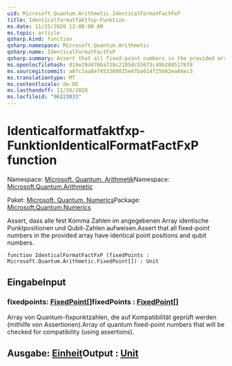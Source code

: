 ```yaml
---
uid: Microsoft.Quantum.Arithmetic.IdenticalFormatFactFxP
title: Identicalformatfaktfxp-Funktion
ms.date: 11/25/2020 12:00:00 AM
ms.topic: article
qsharp.kind: function
qsharp.namespace: Microsoft.Quantum.Arithmetic
qsharp.name: IdenticalFormatFactFxP
qsharp.summary: Assert that all fixed-point numbers in the provided array have identical point positions and qubit numbers.
ms.openlocfilehash: d19e29d4786a728c2105dc55673c49b2885176f8
ms.sourcegitcommit: a87c1aa8e7453360025e47ba614f25b02ea84ec3
ms.translationtype: MT
ms.contentlocale: de-DE
ms.lasthandoff: 11/26/2020
ms.locfileid: "96223033"
---
```

# <a name="identicalformatfactfxp-function"></a><span data-ttu-id="595ca-102">Identicalformatfaktfxp-Funktion</span><span class="sxs-lookup"><span data-stu-id="595ca-102">IdenticalFormatFactFxP function</span></span>

<span data-ttu-id="595ca-103">Namespace: [Microsoft. Quantum. Arithmetik](xref:Microsoft.Quantum.Arithmetic)</span><span class="sxs-lookup"><span data-stu-id="595ca-103">Namespace: [Microsoft.Quantum.Arithmetic](xref:Microsoft.Quantum.Arithmetic)</span></span>

<span data-ttu-id="595ca-104">Paket: [Microsoft. Quantum. Numerics](https://nuget.org/packages/Microsoft.Quantum.Numerics)</span><span class="sxs-lookup"><span data-stu-id="595ca-104">Package: [Microsoft.Quantum.Numerics](https://nuget.org/packages/Microsoft.Quantum.Numerics)</span></span>


<span data-ttu-id="595ca-105">Assert, dass alle fest Komma Zahlen im angegebenen Array identische Punktpositionen und Qubit-Zahlen aufweisen.</span><span class="sxs-lookup"><span data-stu-id="595ca-105">Assert that all fixed-point numbers in the provided array have identical point positions and qubit numbers.</span></span>

```qsharp
function IdenticalFormatFactFxP (fixedPoints : Microsoft.Quantum.Arithmetic.FixedPoint[]) : Unit
```


## <a name="input"></a><span data-ttu-id="595ca-106">Eingabe</span><span class="sxs-lookup"><span data-stu-id="595ca-106">Input</span></span>

### <a name="fixedpoints--fixedpoint"></a><span data-ttu-id="595ca-107">fixedpoints: [FixedPoint](xref:Microsoft.Quantum.Arithmetic.FixedPoint)[]</span><span class="sxs-lookup"><span data-stu-id="595ca-107">fixedPoints : [FixedPoint](xref:Microsoft.Quantum.Arithmetic.FixedPoint)[]</span></span>

<span data-ttu-id="595ca-108">Array von Quantum-fixpunktzahlen, die auf Kompatibilität geprüft werden (mithilfe von Assertionen).</span><span class="sxs-lookup"><span data-stu-id="595ca-108">Array of quantum fixed-point numbers that will be checked for compatibility (using assertions).</span></span>



## <a name="output--unit"></a><span data-ttu-id="595ca-109">Ausgabe: [Einheit](xref:microsoft.quantum.lang-ref.unit)</span><span class="sxs-lookup"><span data-stu-id="595ca-109">Output : [Unit](xref:microsoft.quantum.lang-ref.unit)</span></span>

